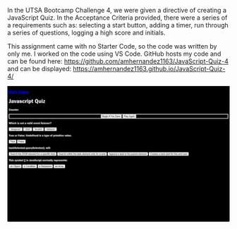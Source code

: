 In the UTSA Bootcamp Challenge 4, we were given a directive of creating a JavaScript Quiz. In the Acceptance Criteria provided, there were a series of a requirements such as: selecting a start button, adding a timer, run through a series of questions, logging a high score and initials. 

This assignment came with no Starter Code, so the code was written by only me. I worked on the code using VS Code. GitHub hosts my code and can be found here: https://github.com/amhernandez1163/JavaScript-Quiz-4  and can be displayed: https://amhernandez1163.github.io/JavaScript-Quiz-4/ 


![screenshot of working JavaScript Quiz 4](./assests/images/JavaScriptQuiz4.jpg)